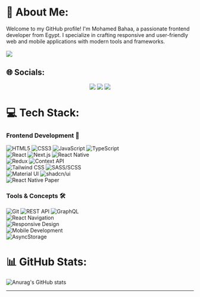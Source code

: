 # 💫 About Me:
Welcome to my GitHub profile! I'm Mohamed Bahaa, a passionate frontend developer from Egypt. I specialize in crafting responsive and user-friendly web and mobile applications with modern tools and frameworks.<br><br>
![](https://komarev.com/ghpvc/?username=Mowaah&color=blue&style=for-the-badge)<br>

## 🌐 Socials:
<p align="center">
  <a href="https://www.linkedin.com/in/mohamed-bahaa123/"><img src="https://skillicons.dev/icons?i=linkedin" /></a>
  <a href="mailto:mohamed.bahaa5300@gmail.com"><img src="https://skillicons.dev/icons?i=gmail" /></a>
  <a href="https://x.com/MohaBOF"><img src="https://skillicons.dev/icons?i=twitter" /></a>
</p>

# 💻 Tech Stack:
### Frontend Development 🚀
![HTML5](https://img.shields.io/badge/html5-%23E34F26.svg?style=for-the-badge&logo=html5&logoColor=white) 
![CSS3](https://img.shields.io/badge/css3-%231572B6.svg?style=for-the-badge&logo=css3&logoColor=white) 
![JavaScript](https://img.shields.io/badge/javascript-%23323330.svg?style=for-the-badge&logo=javascript&logoColor=%23F7DF1E) 
![TypeScript](https://img.shields.io/badge/typescript-%23007ACC.svg?style=for-the-badge&logo=typescript&logoColor=white)  
![React](https://img.shields.io/badge/react-%2320232a.svg?style=for-the-badge&logo=react&logoColor=%2361DAFB) 
![Next.js](https://img.shields.io/badge/Next.js-000000?style=for-the-badge&logo=next.js&logoColor=white) 
![React Native](https://img.shields.io/badge/react%20native-%2320232a.svg?style=for-the-badge&logo=react&logoColor=%2361DAFB)  
![Redux](https://img.shields.io/badge/redux-%23593d88.svg?style=for-the-badge&logo=redux&logoColor=white) 
![Context API](https://img.shields.io/badge/context%20api-%2320232a.svg?style=for-the-badge&logo=react&logoColor=%2361DAFB)  
![Tailwind CSS](https://img.shields.io/badge/tailwindcss-%2338B2AC.svg?style=for-the-badge&logo=tailwind-css&logoColor=white) 
![SASS/SCSS](https://img.shields.io/badge/sass-%23CC6699.svg?style=for-the-badge&logo=sass&logoColor=white)  
![Material UI](https://img.shields.io/badge/material%20ui-%230081CB.svg?style=for-the-badge&logo=material-ui&logoColor=white) 
![shadcn/ui](https://img.shields.io/badge/shadcn%2Fui-000000?style=for-the-badge&logo=shadcn&logoColor=white)  
![React Native Paper](https://img.shields.io/badge/react%20native%20paper-%234A90E2.svg?style=for-the-badge&logo=react&logoColor=white)

### Tools & Concepts 🛠️
![Git](https://img.shields.io/badge/git-%23F05033.svg?style=for-the-badge&logo=git&logoColor=white) 
![REST API](https://img.shields.io/badge/rest%20api-%23000000.svg?style=for-the-badge&logo=rest&logoColor=white) 
![GraphQL](https://img.shields.io/badge/graphql-%23E10098.svg?style=for-the-badge&logo=graphql&logoColor=white)  
![React Navigation](https://img.shields.io/badge/react%20navigation-%2320232a.svg?style=for-the-badge&logo=react&logoColor=%2361DAFB)  
![Responsive Design](https://img.shields.io/badge/responsive%20design-%2300C7B7.svg?style=for-the-badge&logo=responsive-design&logoColor=white)  
![Mobile Development](https://img.shields.io/badge/mobile%20development-%234285F4.svg?style=for-the-badge&logo=mobile&logoColor=white)  
![AsyncStorage](https://img.shields.io/badge/asyncstorage-%23FFCA28.svg?style=for-the-badge&logo=react&logoColor=black)

# 📊 GitHub Stats:

![Anurag's GitHub stats](https://github-readme-stats.vercel.app/api?username=Mowaah&theme=omni&show_icons=true)

---

